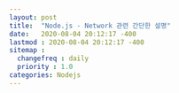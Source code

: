 ```yaml
---
layout: post
title:  "Node.js - Network 관련 간단한 설명"
date:   2020-08-04 20:12:17 -400
lastmod : 2020-08-04 20:12:17 -400
sitemap :
  changefreq : daily
  priority : 1.0
categories: Nodejs
---
```

